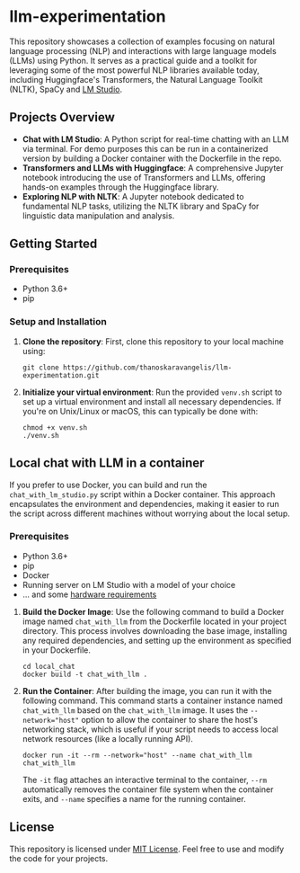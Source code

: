 # llm-experimentation

This repository showcases a collection of examples focusing on natural language processing (NLP) and interactions with large language models (LLMs) using Python. It serves as a practical guide and a toolkit for leveraging some of the most powerful NLP libraries available today, including Huggingface's Transformers, the Natural Language Toolkit (NLTK), SpaCy and [LM Studio](https://lmstudio.ai/).

## Projects Overview

- **Chat with LM Studio**: A Python script for real-time chatting with an LLM via terminal. For demo purposes this can be run in a containerized version by building a Docker container with the Dockerfile in the repo.
- **Transformers and LLMs with Huggingface**: A comprehensive Jupyter notebook introducing the use of Transformers and LLMs, offering hands-on examples through the Huggingface library.
- **Exploring NLP with NLTK**: A Jupyter notebook dedicated to fundamental NLP tasks, utilizing the NLTK library and SpaCy for linguistic data manipulation and analysis.

## Getting Started

### Prerequisites

- Python 3.6+
- pip

### Setup and Installation

1. **Clone the repository**: First, clone this repository to your local machine using: 
    ```console
    git clone https://github.com/thanoskaravangelis/llm-experimentation.git
    ```

2. **Initialize your virtual environment**: Run the provided `venv.sh` script to set up a virtual environment and install all necessary dependencies. If you're on Unix/Linux or macOS, this can typically be done with:

    ```console
    chmod +x venv.sh
    ./venv.sh
    ```

## Local chat with LLM in a container

If you prefer to use Docker, you can build and run the `chat_with_lm_studio.py` script within a Docker container. This approach encapsulates the environment and dependencies, making it easier to run the script across different machines without worrying about the local setup.

### Prerequisites

- Python 3.6+
- pip
- Docker
- Running server on LM Studio with a model of your choice
- ... and some [hardware requirements](https://lmstudio.ai/#what-are-the-minimum-hardware-/-software-requirements?)

1. **Build the Docker Image**:
    Use the following command to build a Docker image named `chat_with_llm` from the Dockerfile located in your project directory. This process involves downloading the base image, installing any required dependencies, and setting up the environment as specified in your Dockerfile.

   ```console
   cd local_chat
   docker build -t chat_with_llm .
   ```
2. **Run the Container**:
    After building the image, you can run it with the following command. This command starts a container instance named `chat_with_llm` based on the `chat_with_llm` image. It uses the `--network="host"` option to allow the container to share the host's networking stack, which is useful if your script needs to access local network resources (like a locally running API).
    ```console
    docker run -it --rm --network="host" --name chat_with_llm chat_with_llm
    ```
    The `-it` flag attaches an interactive terminal to the container, `--rm` automatically removes the container file system when the container exits, and `--name` specifies a name for the running container.



## License

This repository is licensed under [MIT License](LICENSE.md). Feel free to use and modify the code for your projects.